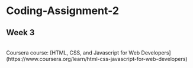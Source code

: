# Coding-Assignment-2

## Week 3

<br>
Coursera course: [HTML, CSS, and Javascript for Web Developers](https://www.coursera.org/learn/html-css-javascript-for-web-developers)
